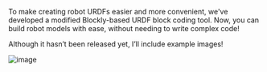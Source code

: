 To make creating robot URDFs easier and more convenient, we've developed a modified Blockly-based URDF block coding tool. Now, you can build robot models with ease, without needing to write complex code!

Although it hasn’t been released yet, I’ll include example images!

![image](https://github.com/user-attachments/assets/12670071-72d6-453b-81d0-43af7091e2b5)

